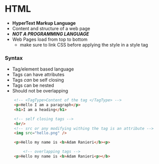 # HTML
- **HyperText Markup Language**
- Content and structure of a web page
- ***NOT A PROGRAMMING LANGUAGE***
- Web Pages load from top to bottom
  - make sure to link CSS before applying the style in a style tag

### Syntax
- Tag/element based language
- Tags can have attributes
- Tags *can* be self closing
- Tags can be nested
- Should not be overlapping

```html
    <!-- <TagType>Content of the tag </TagType> -->
    <p>Hello I am a paragraph</p>
    <h1>I am a heading</h1>

    <!-- self closing tags -->
    <br/>
    <!-- src or any modifying withing the tag is an attribute -->
    <img src="hello.png" />

    <p>Hello my name is <b>Adam Ranieri</b><p>

        <!-- overlapping tags -->
    <p>Hello my name is <b>Adam Ranieri<p></b>
```

